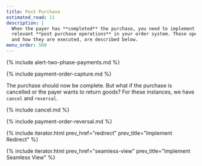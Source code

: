 ```yaml
---
title: Post Purchase
estimated_read: 11
description: |
  When the payer has **completed** the purchase, you need to implement the
  relevant **post purchase operations** in your order system. These operations,
  and how they are executed, are described below.
menu_order: 500
---
```


{% include alert-two-phase-payments.md %}

{% include payment-order-capture.md %}

The purchase should now be complete. But what if the purchase is cancelled or
the payer wants to return goods? For these instances, we have `cancel` and
`reversal`.

{% include cancel.md %}

{% include payment-order-reversal.md %}

{% include iterator.html prev_href="redirect"
                         prev_title="Implement Redirect" %}

{% include iterator.html prev_href="seamless-view"
                         prev_title="Implement Seamless View" %}
